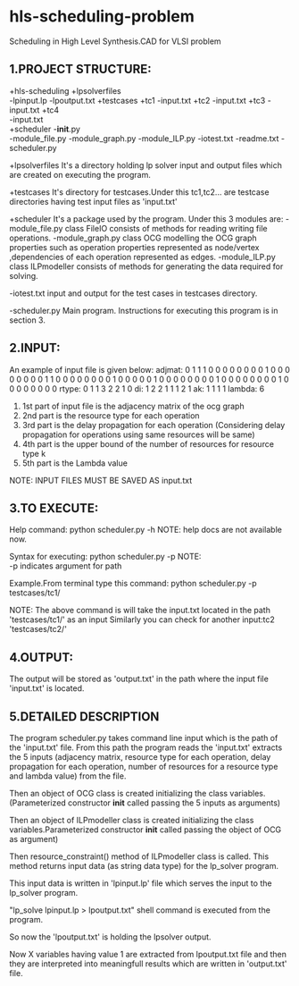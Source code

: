 # hls-scheduling-problem
Scheduling in High Level Synthesis.CAD for VLSI problem


1.PROJECT STRUCTURE:
---------------------------------------------------------
+hls-scheduling
	+lpsolverfiles					
		-lpinput.lp
		-lpoutput.txt
	+testcases
		+tc1
			-input.txt
		+tc2
			-input.txt
		+tc3
			-input.txt
		+tc4	
			-input.txt	
	+scheduler
		-__init__.py	
		-module_file.py
		-module_graph.py
		-module_ILP.py
	-iotest.txt
	-readme.txt	
	-scheduler.py
			

+lpsolverfiles
It's a directory holding lp solver input and output files which are created on executing the program.

+testcases
It's directory for testcases.Under this tc1,tc2... are testcase directories having test input files as 'input.txt'

+scheduler
It's a package used by the program. Under this 3 modules are:
-module_file.py
	class FileIO  consists of methods for reading writing file operations. 
-module_graph.py
	class OCG modelling the OCG graph properties such as operation properties represented as node/vertex ,dependencies of each operation represented as edges.
-module_ILP.py
	class ILPmodeller consists of methods for generating the data required for solving. 

-iotest.txt
input and output for the test cases in testcases directory.

-scheduler.py
Main program. Instructions for executing this program is in section 3. 


2.INPUT:
---------------------------------------------------------
An example of input file is given below:
adjmat:
0	1	1	1	0	0	0	0
0	0	0	0	1	0	0	0
0	0	0	0	0	1	1	0
0	0	0	0	0	0	0	1
0	0	0	0	0	1	0	0
0	0	0	0	0	0	1	0
0	0	0	0	0	0	0	1
0	0	0	0	0	0	0	0
rtype:
0	1	1	3	2	2	1	0
di:
1	2	2	1	1	1	2	1
ak:
1	1	1	1
lambda:
6

1. 1st part of input file is the adjacency matrix of the ocg graph
2. 2nd part is the resource type for each operation 
3. 3rd part is the delay propagation for each operation (Considering delay propagation for operations using same resources will be same)
4. 4th part is the upper bound of the number of resources for resource type k
5. 5th part is the Lambda value

NOTE:
INPUT FILES MUST BE SAVED AS input.txt

3.TO EXECUTE:
---------------------------------------------------------
Help command:
	python scheduler.py -h
NOTE: 
help docs are not available now.

Syntax for executing:
	python scheduler.py -p <input-file-path>
	NOTE:	
	-p indicates argument for path 
	
Example.From terminal type this command:
	python scheduler.py -p testcases/tc1/

NOTE:
The above command is will take the input.txt located in the path 'testcases/tc1/' as an input 
Similarly you can check for another input:tc2 'testcases/tc2/'

4.OUTPUT:
---------------------------------------------------------
The output will be stored as 'output.txt' in the path where the input file 'input.txt' is located.

5.DETAILED DESCRIPTION
---------------------------------------------------------
The program scheduler.py takes command line input which is the path of the 'input.txt' file. From this path the program reads the 'input.txt' extracts the 5 inputs (adjacency matrix, resource type for each operation, delay propagation for each operation, number of resources for a resource type and lambda value) from the file.

Then an object of OCG class is created initializing the class variables.(Parameterized constructor __init__ called passing the 5 inputs as arguments)

Then an object of ILPmodeller class is created initializing the class variables.Parameterized constructor __init__ called passing the object of OCG as argument)

Then resource_constraint() method of ILPmodeller class is called. This method returns input data (as string data type) for the lp_solver program.

This input data is written in 'lpinput.lp' file which serves the input to the lp_solver program.

"lp_solve lpinput.lp > lpoutput.txt" shell command is executed from the program.

So now the 'lpoutput.txt' is holding the lpsolver output.

Now X variables having value 1 are extracted from lpoutput.txt file and then they are interpreted into meaningfull results which are written in 'output.txt' file. 

